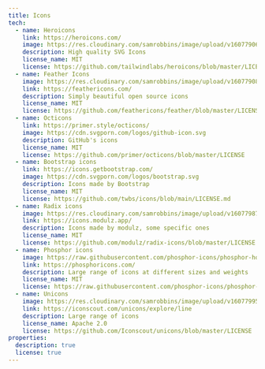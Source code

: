 ```yaml
---
title: Icons
tech:
  - name: Heroicons
    link: https://heroicons.com/
    image: https://res.cloudinary.com/samrobbins/image/upload/v1607790650/shield_agxkus.svg
    description: High quality SVG Icons
    license_name: MIT
    license: https://github.com/tailwindlabs/heroicons/blob/master/LICENSE
  - name: Feather Icons
    image: https://res.cloudinary.com/samrobbins/image/upload/v1607790817/feather_xopiql.svg
    link: https://feathericons.com/
    description: Simply beautiful open source icons
    license_name: MIT
    license: https://github.com/feathericons/feather/blob/master/LICENSE
  - name: Octicons
    link: https://primer.style/octicons/
    image: https://cdn.svgporn.com/logos/github-icon.svg
    description: GitHub's icons
    license_name: MIT
    license: https://github.com/primer/octicons/blob/master/LICENSE
  - name: Bootstrap icons
    link: https://icons.getbootstrap.com/
    image: https://cdn.svgporn.com/logos/bootstrap.svg
    description: Icons made by Bootstrap
    license_name: MIT
    license: https://github.com/twbs/icons/blob/main/LICENSE.md
  - name: Radix icons
    image: https://res.cloudinary.com/samrobbins/image/upload/v1607798735/modulz-logo_snx5o9.svg
    link: https://icons.modulz.app/
    description: Icons made by modulz, some specific ones
    license_name: MIT
    license: https://github.com/modulz/radix-icons/blob/master/LICENSE
  - name: Phosphor icons
    image: https://raw.githubusercontent.com/phosphor-icons/phosphor-home/master/meta/phosphor-mark-tight-yellow.png
    link: https://phosphoricons.com/
    description: Large range of icons at different sizes and weights
    license_name: MIT
    license: https://raw.githubusercontent.com/phosphor-icons/phosphor-home/master/LICENSE
  - name: Unicons
    image: https://res.cloudinary.com/samrobbins/image/upload/v1607799522/iconscout_xgrvxo.svg
    link: https://iconscout.com/unicons/explore/line
    description: Large range of icons
    license_name: Apache 2.0
    license: https://github.com/Iconscout/unicons/blob/master/LICENSE
properties:
  description: true
  license: true
---
```

